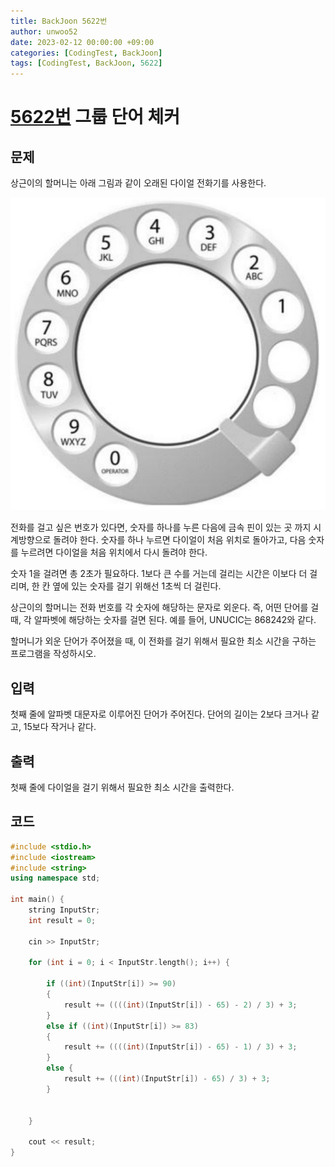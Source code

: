 ```yaml
---
title: BackJoon 5622번
author: unwoo52
date: 2023-02-12 00:00:00 +09:00
categories: [CodingTest, BackJoon]
tags: [CodingTest, BackJoon, 5622]
---
```



# [5622번](https://www.acmicpc.net/problem/5622) 그룹 단어 체커


## 문제

상근이의 할머니는 아래 그림과 같이 오래된 다이얼 전화기를 사용한다.

![imagename](/assets/image/CodingTest/BackJoon/5622/001.png)

전화를 걸고 싶은 번호가 있다면, 숫자를 하나를 누른 다음에 금속 핀이 있는 곳 까지 시계방향으로 돌려야 한다. 숫자를 하나 누르면 다이얼이 처음 위치로 돌아가고, 다음 숫자를 누르려면 다이얼을 처음 위치에서 다시 돌려야 한다.

숫자 1을 걸려면 총 2초가 필요하다. 1보다 큰 수를 거는데 걸리는 시간은 이보다 더 걸리며, 한 칸 옆에 있는 숫자를 걸기 위해선 1초씩 더 걸린다.

상근이의 할머니는 전화 번호를 각 숫자에 해당하는 문자로 외운다. 즉, 어떤 단어를 걸 때, 각 알파벳에 해당하는 숫자를 걸면 된다. 예를 들어, UNUCIC는 868242와 같다.

할머니가 외운 단어가 주어졌을 때, 이 전화를 걸기 위해서 필요한 최소 시간을 구하는 프로그램을 작성하시오.

## 입력

첫째 줄에 알파벳 대문자로 이루어진 단어가 주어진다. 단어의 길이는 2보다 크거나 같고, 15보다 작거나 같다.


## 출력

첫째 줄에 다이얼을 걸기 위해서 필요한 최소 시간을 출력한다.



## 코드

```cpp
#include <stdio.h>
#include <iostream>
#include <string>
using namespace std;

int main() {
	string InputStr;
	int result = 0;

	cin >> InputStr;

	for (int i = 0; i < InputStr.length(); i++) {

		if ((int)(InputStr[i]) >= 90)
		{
			result += ((((int)(InputStr[i]) - 65) - 2) / 3) + 3;
		}
		else if ((int)(InputStr[i]) >= 83)
		{
			result += ((((int)(InputStr[i]) - 65) - 1) / 3) + 3;
		}
		else {
			result += (((int)(InputStr[i]) - 65) / 3) + 3;
		}
		
		
	}

	cout << result;
}

```

